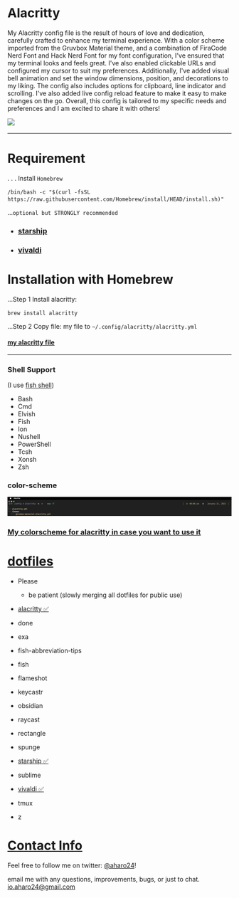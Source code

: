 # Alacritty
My Alacritty config file is the result of hours of love and dedication, carefully crafted to enhance my terminal experience. With a color scheme imported from the Gruvbox Material theme, and a combination of FiraCode Nerd Font and Hack Nerd Font for my font configuration, I've ensured that my terminal looks and feels great. I've also enabled clickable URLs and configured my cursor to suit my preferences. Additionally, I've added visual bell animation and set the window dimensions, position, and decorations to my liking. The config also includes options for clipboard, line indicator and scrolling. I've also added live config reload feature to make it easy to make changes on the go. Overall, this config is tailored to my specific needs and preferences and I am excited to share it with others!


![](z/alacritty-tmux-vim.png)

---

# Requirement
.
.
.
Install `Homebrew`
```brew
/bin/bash -c "$(curl -fsSL https://raw.githubusercontent.com/Homebrew/install/HEAD/install.sh)"
```

...`optional but STRONGLY recommended`
- ### [starship](https://github.com/aharo24/dot-starship)
- ### [vivaldi](https://github.com/aharo24/dot-vivaldi)


# Installation with Homebrew

...Step 1
Install alacritty: 
``` brew
brew install alacritty
```


...Step 2 
Copy file:
my file to  `~/.config/alacritty/alacritty.yml`

#### [my alacritty file](https://github.com/aharo24/dot-alacritty/blob/main/resources/alacritty.yml)


---

### Shell Support
(I use [fish shell](https://fishshell.com/))

- Bash
- Cmd
- Elvish
- Fish
- Ion
- Nushell
- PowerShell
- Tcsh
- Xonsh
- Zsh


### color-scheme
![](z/alacritty-my-gruvbox.png)

### [My colorscheme for alacritty in case you want to use it](https://github.com/aharo24/dot-alacritty/blob/main/resources/aharo24-gruvbox.yml)



# [dotfiles](https://github.com/aharo24/opensource/tree/main/dotfiles)
- Please 
	- be patient (slowly merging all dotfiles for public use)

- [alacritty ✅](https://github.com/aharo24/dot-alacritty)
- done
- exa
- fish-abbreviation-tips
- fish
- flameshot
- keycastr 
- obsidian
- raycast
- rectangle
- spunge
- [starship ✅](https://github.com/aharo24/dot-starship)
- sublime
- [vivaldi  ✅](https://github.com/aharo24/dot-vivaldi)
- tmux
- z

# [Contact Info](https://github.com/aharo24/opensource)

Feel free to follow me on twitter: [@aharo24](https://www.twitter.com/aharo24)!

email me with any questions, improvements, bugs, or just to chat.
io.aharo24@gmail.com




















